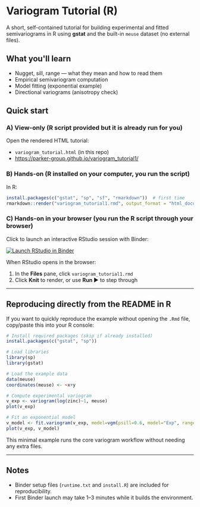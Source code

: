 # Variogram Tutorial (R)

A short, self-contained tutorial for building experimental and fitted semivariograms in R using **gstat** and the built-in `meuse` dataset (no external files).

## What you'll learn
- Nugget, sill, range — what they mean and how to read them
- Empirical semivariogram computation
- Model fitting (exponential example)
- Directional variograms (anisotropy check)

## Quick start

### A) View-only (R script provided but it is already run for you)
Open the rendered HTML tutorial:
- `variogram_tutorial.html` (in this repo)
- https://parker-group.github.io/variogram_tutorial1/

### B) Hands-on (R installed on your computer, you run the script)
In R:
```r
install.packages(c("gstat", "sp", "sf", "rmarkdown"))  # first time
rmarkdown::render("variogram_tutorial1.rmd", output_format = "html_document")
```

### C) Hands-on in your browser (you run the R script through your browser)
Click to launch an interactive RStudio session with Binder:

[![Launch RStudio in Binder](https://mybinder.org/badge_logo.svg)](https://mybinder.org/v2/gh/parker-group/variogram_tutorial1/HEAD?urlpath=rstudio)

When RStudio opens in the browser:
1. In the **Files** pane, click `variogram_tutorial1.rmd`
2. Click **Knit** to render, or use **Run ▶** to step through

---

## Reproducing directly from the README in R
If you want to quickly reproduce the example without opening the `.Rmd` file, copy/paste this into your R console:
```r
# Install required packages (skip if already installed)
install.packages(c("gstat", "sp"))

# Load libraries
library(sp)
library(gstat)

# Load the example data
data(meuse)
coordinates(meuse) <- ~x+y

# Compute experimental variogram
v_exp <- variogram(log(zinc)~1, meuse)
plot(v_exp)

# Fit an exponential model
v_model <- fit.variogram(v_exp, model=vgm(psill=0.6, model="Exp", range=900, nugget=0.05))
plot(v_exp, v_model)
```
This minimal example runs the core variogram workflow without needing any extra files.

---

## Notes
- Binder setup files (`runtime.txt` and `install.R`) are included for reproducibility.
- First Binder launch may take 1–3 minutes while it builds the environment.
